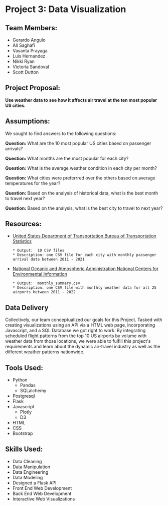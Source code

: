 # Project 3: Data Visualization

## Team Members:
* Gerardo Angulo
* Ali Saghafi
* Vasanta Prayaga
* Luis Hernandez
* Nikki Ryan
* Victoria Sandoval
* Scott Dutton

## Project Proposal:

**Use weather data to see how it affects air travel at the ten most popular US cities.**

## Assumptions:

We sought to find answers to the following questions:

  **Question:** What are the 10 most popular US cities based on passenger arrivals?
  
  **Question:** What months are the most popular for each city?

  **Question:** What is the average weather condition in each city per month?

  **Question:** What cities were preferrred over the others based on average temperatures for the year?

  **Question:** Based on the analysis of historical data, what is the best month to travel next year?

  **Question:** Based on the analysis, what is the best city to travel to next year?

  ## Resources:

  * [United States Department of Transportation Bureau of Transportation Statistics](https://www.transtats.bts.gov/Data_Elements.aspx?Data=1)

  		* Output:  10 CSV files
  		* Description: one CSV file for each city with monthly passenger arrival data between 2011 - 2021 

  * [National Oceanic and Atmospheric Administration National Centers for Environmental Information](https://www.ncdc.noaa.gov/cdo-web/search)

  		* Output:  monthly_summary.csv 
  		* Description: one CSV file with monthly weather data for all 25 airports between 2011 - 2022

## Data Delivery

Collectively, our team conceptualized our goals for this Project. Tasked with creating visualizations using an API via a HTML web page, incorporating Javascript, and a SQL Database we got right to work. By integrating scheduled flight patterns from the top 10 US airports by volume with weather data from those locations, we were able to fulfill this project's requirements and learn about the dynamic air-travel industry as well as the different weather patterns nationwide.

## Tools Used:
* Python
  * Pandas
  * SQLalchemy
* Postgresql
* Flask
* Javascript
  * Plotly
  * D3
* HTML
* CSS
* Bootstrap

## Skills Used:
* Data Cleaning
* Data Manipulation
* Data Engineering
* Data Modeling
* Designed a Flask API
* Front End Web Development
* Back End Web Development
* Interactive Web Visualizations
  